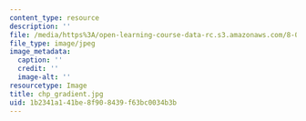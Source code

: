 ```yaml
---
content_type: resource
description: ''
file: /media/https%3A/open-learning-course-data-rc.s3.amazonaws.com/8-022-physics-ii-electricity-and-magnetism-fall-2004/1b2341a141be8f908439f63bc0034b3b_chp_gradient.jpg
file_type: image/jpeg
image_metadata:
  caption: ''
  credit: ''
  image-alt: ''
resourcetype: Image
title: chp_gradient.jpg
uid: 1b2341a1-41be-8f90-8439-f63bc0034b3b
---
```

